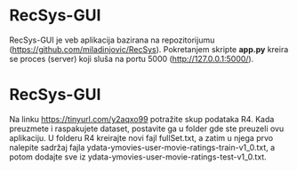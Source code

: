 # RecSys-GUI

RecSys-GUI je veb aplikacija bazirana na repozitorijumu (https://github.com/miladinjovic/RecSys). Pokretanjem skripte **app.py** kreira se proces (server) koji sluša na portu 5000 (http://127.0.0.1:5000/).

# RecSys-GUI
Na linku https://tinyurl.com/y2aqxo99 potražite skup podataka R4. Kada preuzmete i raspakujete dataset, postavite ga u folder gde ste preuzeli ovu aplikaciju. U folderu R4 kreirajte novi fajl fullSet.txt, a zatim u njega prvo nalepite sadržaj fajla ydata-ymovies-user-movie-ratings-train-v1_0.txt, a potom dodajte sve iz ydata-ymovies-user-movie-ratings-test-v1_0.txt.
